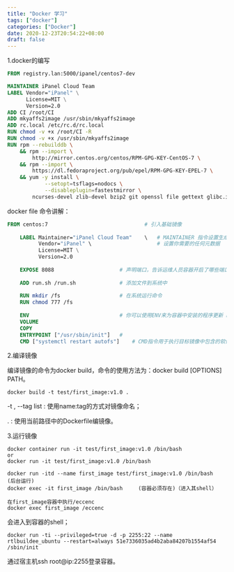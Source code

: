 ```yaml
---
title: "Docker 学习"
tags: ["docker"]
categories: ["Docker"]
date: 2020-12-23T20:54:22+08:00
draft: false
---
```


1.docker的编写

```dockerfile
FROM registry.lan:5000/ipanel/centos7-dev

MAINTAINER iPanel Cloud Team
LABEL Vendor="iPanel" \
      License=MIT \
      Version=2.0
ADD CI /root/CI
ADD mkyaffs2image /usr/sbin/mkyaffs2image
ADD rc.local /etc/rc.d/rc.local
RUN chmod -v +x /root/CI -R 
RUN chmod -v +x /usr/sbin/mkyaffs2image 
RUN rpm --rebuilddb \
	&& rpm --import \
		http://mirror.centos.org/centos/RPM-GPG-KEY-CentOS-7 \
	&& rpm --import \
		https://dl.fedoraproject.org/pub/epel/RPM-GPG-KEY-EPEL-7 \
	&& yum -y install \
			--setopt=tsflags=nodocs \
			--disableplugin=fastestmirror \
		ncurses-devel zlib-devel bzip2 git openssl file gettext glibc.i686 libstdc++.i686 dos2unix squashfs-tools\
```

docker file 命令讲解：

```dockerfile
FROM centos:7								# 引入基础镜像
	
	LABEL Maintainer="iPanel Cloud Team"	\	# MAINTAINER 指令设置生成镜像的 Author 字段（已废弃，现使用LABEL Maintainer="iPanel Cloud Team"）
		  Vendor="iPanel" \						# 设置你需要的任何元数据
		  License=MIT \
		  Version=2.0
		  
	EXPOSE 8088						# 声明端口，告诉运维人员容器开启了哪些端口，则可以在docker container 启动时 docker run -p 808888:8088
	
	ADD run.sh /run.sh 				# 添加文件到系统中
	
	RUN mkdir /fs					# 在系统运行命令
	RUN chmod 777 /fs
	
	ENV								# 你可以使用ENV来为容器中安装的程序更新 PATH 环境变量，如ENV PATH /usr/local/nginx/bin:$PATH来确保CMD ["nginx"]能正确运行。
	VOLUME 
	COPY 
	ENTRYPOINT ["/usr/sbin/init"]	#
	CMD ["systemctl restart autofs"]	# CMD指令用于执行目标镜像中包含的软件和任何参数，如部署某个服务
```



2.编译镜像

编译镜像的命令为docker build，命令的使用方法为：docker build [OPTIONS] PATH。

```shell
docker build -t test/first_image:v1.0 .
```

-t , --tag list : 使用name:tag的方式对镜像命名； 

.   : 使用当前路径中的Dockerfile编镜像。

3.运行镜像

```shell
docker container run -it test/first_image:v1.0 /bin/bash
or
docker run -it test/first_image:v1.0 /bin/bash
```

```shell
docker run -itd --name first_image test/first_image:v1.0 /bin/bash  (后台运行)
docker exec -it first_image /bin/bash     (容器必须存在)（进入其shell）

在first_image容器中执行/eccenc
docker exec first_image /eccenc
```

会进入到容器的shell；

```shell
docker run -ti --privileged=true -d -p 2255:22 --name rtlbuildee_ubuntu --restart=always 51e7336035ad4b2aba84207b1554af54 /sbin/init
```

通过宿主机ssh root@ip:2255登录容器。